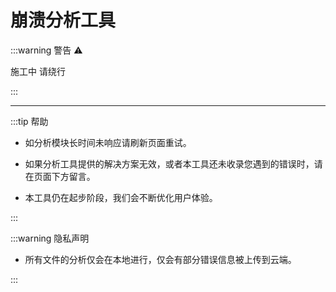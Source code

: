 <script setup>
import analyzer from '../components/analyzer.vue'
</script>

# 崩溃分析工具

:::warning 警告 ⚠

施工中 请绕行

:::

---

<analyzer/>

:::tip 帮助

- 如分析模块长时间未响应请刷新页面重试。

- 如果分析工具提供的解决方案无效，或者本工具还未收录您遇到的错误时，请在页面下方留言。

- 本工具仍在起步阶段，我们会不断优化用户体验。

:::

:::warning 隐私声明

- 所有文件的分析仅会在本地进行，仅会有部分错误信息被上传到云端。

:::